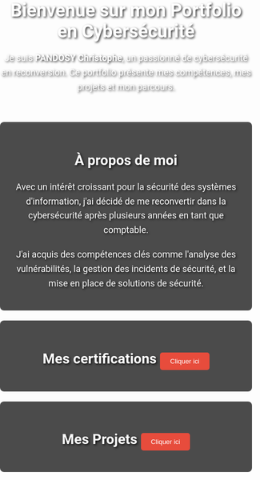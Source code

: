 <html lang="fr">
<head>
  <meta charset="UTF-8">
  <meta name="viewport" content="width=device-width, initial-scale=1.0">
  <title>Portfolio Cybersécurité</title>
  <link href="https://fonts.googleapis.com/css2?family=Roboto:wght@400;700&display=swap" rel="stylesheet">
  <style>
    body {
      font-family: 'Roboto', sans-serif;
      margin: 0;
      padding: 0;
      background-image: url('https://img.freepik.com/vecteurs-premium/fond-rouge-noir-cadenas-circuit-imprime-mot-cybersecurite-dessus_42077-16537.jpg');
      background-size: cover;
      background-position: center;
      background-repeat: no-repeat;
      height: 100vh;
      color: #fff;
      text-shadow: 2px 2px 4px rgba(0, 0, 0, 0.8);
    }

    header {
      text-align: center;
      padding: 20px;
      background-color: rgba(0, 0, 0, 0.5);
    }

    h1 {
      font-size: 36px;
      margin: 0;
    }

    section {
      margin: 20px auto;
      padding: 20px;
      background-color: rgba(0, 0, 0, 0.7);
      border-radius: 8px;
      max-width: 800px;
    }

    h2 {
      color: #fff;
      font-size: 28px;
      text-align: center;
    }

    p, ul {
      font-size: 18px;
      line-height: 1.6;
      margin-bottom: 20px;
      text-align: center;
    }

    a {
      color: #e74c3c;
      text-decoration: none;
    }

    a:hover {
      text-decoration: underline;
    }

    /* Style pour le contenu déroulant */
    .content-hidden {
      display: none;
      max-height: 300px; /* Hauteur maximale avec défilement */
      overflow-y: auto; /* Ajoute une réglette si nécessaire */
      background-color: rgba(0, 0, 0, 0.8);
      padding: 10px;
      border-radius: 8px;
    }

    button {
      background-color: #e74c3c;
      color: white;
      padding: 10px 20px;
      border: none;
      border-radius: 5px;
      cursor: pointer;
    }

    button:hover {
      background-color: #c0392b;
    }
  </style>
</head>
<body>
  <header>
    <h1>Bienvenue sur mon Portfolio en Cybersécurité</h1>
    <p>Je suis <strong>PANDOSY Christophe</strong>, un passionné de cybersécurité en reconversion. Ce portfolio présente mes compétences, mes projets et mon parcours.</p>
  </header>

  <!-- Section À propos -->
  <section id="about">
    <h2>À propos de moi</h2>
    <p>Avec un intérêt croissant pour la sécurité des systèmes d'information, j'ai décidé de me reconvertir dans la cybersécurité après plusieurs années en tant que comptable.</p>
    <p>J'ai acquis des compétences clés comme l'analyse des vulnérabilités, la gestion des incidents de sécurité, et la mise en place de solutions de sécurité.</p>
  </section>

  <!-- Section Certifications avec un bouton pour afficher/masquer le contenu -->
  <section id="certifications">
    <h2>Mes certifications <button onclick="toggleContent('certifications-content')">Cliquer ici</button></h2>
    <div id="certifications-content" class="content-hidden">
      <p>Août 2023 - Certification TOSA Cybercitizen.</p>
      <p>Août 2023 - Certification TOSA DigComp.</p>
      <!-- Ajoutez d'autres certifications si nécessaire -->
    </div>
  </section>
  
  <!-- Section Projets avec un bouton pour afficher/masquer le contenu -->
  <section id="projects">
    <h2>Mes Projets <button onclick="toggleContent('projects-content')">Cliquer ici</button></h2>
    <div id="projects-content" class="content-hidden">
      <ul>
        <li><a href="Scanner_de_ports.html" target="_blank" rel="noopener noreferrer">Projet 1 : Scanner de ports</a></li>
        <li><a href="ScannerVulnWeb.html" target="_blank" rel="noopener noreferrer">Projet 2 : Scanner de vulnérabilités web</a></li>
        <li><a href="Pentest_perso.html" target="_blank" rel="noopener noreferrer">Projet 3 : Script de pentest personnalisé</a></li>
        <li><a href="Hash_Cracker.html" target="_blank" rel="noopener noreferrer">Projet 4 : Cracker de Hash</a></li>
        <!-- Ajoutez d'autres projets si nécessaire -->
      </ul>
    </div>
  </section>

  <script>
    // Fonction pour afficher/masquer le contenu
    function toggleContent(id) {
      const content = document.getElementById(id);
      if (content.style.display === 'block') {
        content.style.display = 'none';
      } else {
        content.style.display = 'block';
      }
    }
  </script>
</body>
</html>
